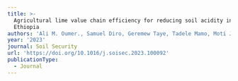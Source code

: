 ```yaml
---
title: >-
  Agricultural lime value chain efficiency for reducing soil acidity in
  Ethiopia 
authors: 'Ali M. Oumer., Samuel Diro, Geremew Taye, Tadele Mamo, Moti Jaleta'
year: '2023'
journal: Soil Security
url: 'https://doi.org/10.1016/j.soisec.2023.100092'
publicationType:
  - Journal
---
```


